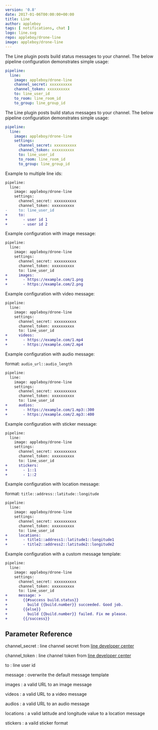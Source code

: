 ```yaml
---
version: '0.8'
date: 2017-01-06T00:00:00+00:00
title: Line
author: appleboy
tags: [ notifications, chat ]
logo: line.svg
repo: appleboy/drone-line
image: appleboy/drone-line
---
```


The Line plugin posts build status messages to your channel. The below pipeline configuration demonstrates simple usage:

```yaml
pipeline:
  line:
    image: appleboy/drone-line
    channel_secret: xxxxxxxxxx
    channel_token: xxxxxxxxxx
    to: line_user_id
    to_room: line_room_id
    to_group: line_group_id
```

<!-- https://github.com/appleboy/drone-line/issues/72#issuecomment-323929502 -->
The Line plugin posts build status messages to your channel. The below pipeline configuration demonstrates simple usage:

```yaml
pipeline:
  line:
    image: appleboy/drone-line
    settings:
      channel_secret: xxxxxxxxxx
      channel_token: xxxxxxxxxx
      to: line_user_id
      to_room: line_room_id
      to_group: line_group_id
```

<!-- https://github.com/appleboy/drone-line/issues/72#issuecomment-323929502 -->
Example to multiple line ids:

```diff
pipeline:
  line:
    image: appleboy/drone-line
    settings:
      channel_secret: xxxxxxxxxx
      channel_token: xxxxxxxxxx
-     to: line_user_id
+     to:
+       - user id 1
+       - user id 2
```

Example configuration with image message:

```diff
pipeline:
  line:
    image: appleboy/drone-line
    settings:
      channel_secret: xxxxxxxxxx
      channel_token: xxxxxxxxxx
      to: line_user_id
+     images:
+       - https://example.com/1.png
+       - https://example.com/2.png
```

Example configuration with video message:

```diff
pipeline:
  line:
    image: appleboy/drone-line
    settings:
      channel_secret: xxxxxxxxxx
      channel_token: xxxxxxxxxx
      to: line_user_id
+     videos:
+       - https://example.com/1.mp4
+       - https://example.com/2.mp4
```

Example configuration with audio message:

format: `audio_url::audio_length`

```diff
pipeline:
  line:
    image: appleboy/drone-line
    settings:
      channel_secret: xxxxxxxxxx
      channel_token: xxxxxxxxxx
      to: line_user_id
+     audios:
+       - https://example.com/1.mp3::300
+       - https://example.com/2.mp3::400
```

Example configuration with sticker message:

```diff
pipeline:
  line:
    image: appleboy/drone-line
    settings:
      channel_secret: xxxxxxxxxx
      channel_token: xxxxxxxxxx
      to: line_user_id
+     stickers:
+       - 1::1
+       - 1::2
```

Example configuration with location message:

format: `title::address::latitude::longitude`

```diff
pipeline:
  line:
    image: appleboy/drone-line
    settings:
      channel_secret: xxxxxxxxxx
      channel_token: xxxxxxxxxx
      to: line_user_id
+     locations:
+       - title1::address1::latitude1::longitude1
+       - title2::address2::latitude2::longitude2
```

Example configuration with a custom message template:

```diff
pipeline:
  line:
    image: appleboy/drone-line
    settings:
      channel_secret: xxxxxxxxxx
      channel_token: xxxxxxxxxx
      to: line_user_id
+     message: >
+       {{#success build.status}}
+         build {{build.number}} succeeded. Good job.
+       {{else}}
+         build {{build.number}} failed. Fix me please.
+       {{/success}}
```

## Parameter Reference

channel_secret
: line channel secret from [line developer center](https://developers.line.me)

channel_token
: line channel token from [line developer center](https://developers.line.me)

to
: line user id

message
: overwrite the default message template

images
: a valid URL to an image message

videos
: a valid URL to a video message

audios
: a valid URL to an audio message

locations
: a valid latitude and longitude value to a location message

stickers
: a vaild sticker format


